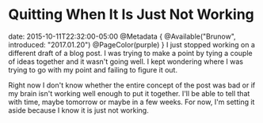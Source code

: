 # Quitting When It Is Just Not Working
date: 2015-10-11T22:32:00-05:00
@Metadata {
  @Available("Brunow", introduced: "2017.01.20")
  @PageColor(purple)
}
I just stopped working on a different draft of a blog post. I was trying to make a point by tying a couple of ideas together and it wasn't going well. I kept wondering where I was trying to go with my point and failing to figure it out.

Right now I don't know whether the entire concept of the post was bad or if my brain isn't working well enough to put it together. I'll be able to tell that with time, maybe tomorrow or maybe in a few weeks. For now, I'm setting it aside because I know it is just not working. 
